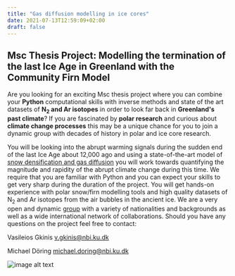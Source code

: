 ```yaml
---
title: "Gas diffusion modelling in ice cores"
date: 2021-07-13T12:59:09+02:00
draft: false
---
```

## Msc Thesis Project: Modelling the termination of the last Ice Age in Greenland with the Community Firn Model
Are you looking for an exciting Msc thesis project where you can combine your **Python** computational skills with inverse methods and state of the art datasets of **N<sub>2</sub> and Ar isotopes** in order to look far back in **Greenland's past climate**? If you are fascinated by **polar research** and curious about **climate change processes** this may be a unique chance for you to join a dynamic group with decades of history in polar and ice core research.

You will be looking into the abrupt warming signals during the sudden end of the last Ice Age about 12,000 ago and using a state-of-the-art model of [snow densification and gas diffusion](https://github.com/UWGlaciology/CommunityFirnModel) you will work towards quantifying the magnitude and rapidity of the abrupt climate change during this time. We require that you are familiar with Python and you can expect your skills to get very sharp during the duration of the project. You will get hands-on experience with polar snow/firn modelling tools and high quality datasets of N<sub>2</sub> and Ar isotopes from the air bubbles in the ancient ice.
We are a very open and dynamic [group](https://www.nbi.ku.dk/english/research/pice/) with a variety of nationalities and backgrounds as well as a wide international network of collaborations.
Should you have any questions on the project feel free to contact:

Vasileios Gkinis v.gkinis@nbi.ku.dk

Michael Döring michael.doring@nbi.ku.dk

![image alt text](/picture_msc_thesis.jpg)
